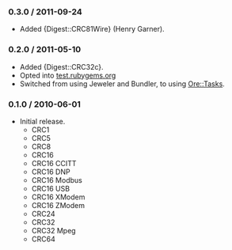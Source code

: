 ### 0.3.0 / 2011-09-24

* Added {Digest::CRC81Wire} (Henry Garner).

### 0.2.0 / 2011-05-10

* Added {Digest::CRC32c}.
* Opted into [test.rubygems.org](http://test.rubygems.org/)
* Switched from using Jeweler and Bundler, to using
  [Ore::Tasks](http://github.com/ruby-ore/ore-tasks).

### 0.1.0 / 2010-06-01

* Initial release.
  * CRC1
  * CRC5
  * CRC8
  * CRC16
  * CRC16 CCITT
  * CRC16 DNP
  * CRC16 Modbus
  * CRC16 USB
  * CRC16 XModem
  * CRC16 ZModem
  * CRC24
  * CRC32
  * CRC32 Mpeg
  * CRC64

